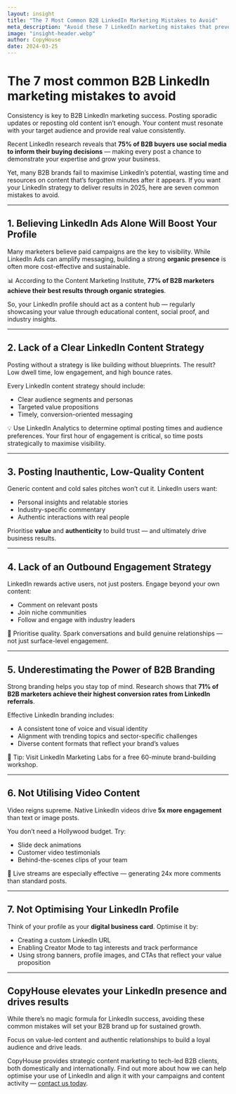 ```yaml
---
layout: insight
title: "The 7 Most Common B2B LinkedIn Marketing Mistakes to Avoid"
meta_description: "Avoid these 7 LinkedIn marketing mistakes that prevent B2B brands from growing. Learn how to optimise content, engagement, and profile visibility effectively."
image: "insight-header.webp"
author: CopyHouse
date: 2024-03-25
---
```


# The 7 most common B2B LinkedIn marketing mistakes to avoid

Consistency is key to B2B LinkedIn marketing success. Posting sporadic updates or reposting old content isn’t enough. Your content must resonate with your target audience and provide real value consistently.

Recent LinkedIn research reveals that **75% of B2B buyers use social media to inform their buying decisions** — making every post a chance to demonstrate your expertise and grow your business.

Yet, many B2B brands fail to maximise LinkedIn’s potential, wasting time and resources on content that’s forgotten minutes after it appears. If you want your LinkedIn strategy to deliver results in 2025, here are seven common mistakes to avoid.

---

## 1. Believing LinkedIn Ads Alone Will Boost Your Profile

Many marketers believe paid campaigns are the key to visibility. While LinkedIn Ads can amplify messaging, building a strong **organic presence** is often more cost-effective and sustainable.

📊 According to the Content Marketing Institute, **77% of B2B marketers achieve their best results through organic strategies**.

So, your LinkedIn profile should act as a content hub — regularly showcasing your value through educational content, social proof, and industry insights.

---

## 2. Lack of a Clear LinkedIn Content Strategy

Posting without a strategy is like building without blueprints. The result? Low dwell time, low engagement, and high bounce rates.

Every LinkedIn content strategy should include:

- Clear audience segments and personas  
- Targeted value propositions  
- Timely, conversion-oriented messaging  

💡 Use LinkedIn Analytics to determine optimal posting times and audience preferences. Your first hour of engagement is critical, so time posts strategically to maximise visibility.

---

## 3. Posting Inauthentic, Low-Quality Content

Generic content and cold sales pitches won’t cut it. LinkedIn users want:

- Personal insights and relatable stories  
- Industry-specific commentary  
- Authentic interactions with real people  

Prioritise **value** and **authenticity** to build trust — and ultimately drive business results.

---

## 4. Lack of an Outbound Engagement Strategy

LinkedIn rewards active users, not just posters. Engage beyond your own content:

- Comment on relevant posts  
- Join niche communities  
- Follow and engage with industry leaders  

💬 Prioritise quality. Spark conversations and build genuine relationships — not just surface-level engagement.

---

## 5. Underestimating the Power of B2B Branding

Strong branding helps you stay top of mind. Research shows that **71% of B2B marketers achieve their highest conversion rates from LinkedIn referrals**.

Effective LinkedIn branding includes:

- A consistent tone of voice and visual identity  
- Alignment with trending topics and sector-specific challenges  
- Diverse content formats that reflect your brand’s values  

🧠 Tip: Visit LinkedIn Marketing Labs for a free 60-minute brand-building workshop.

---

## 6. Not Utilising Video Content

Video reigns supreme. Native LinkedIn videos drive **5x more engagement** than text or image posts.

You don’t need a Hollywood budget. Try:

- Slide deck animations  
- Customer video testimonials  
- Behind-the-scenes clips of your team  

🎥 Live streams are especially effective — generating 24x more comments than standard posts.

---

## 7. Not Optimising Your LinkedIn Profile

Think of your profile as your **digital business card**. Optimise it by:

- Creating a custom LinkedIn URL  
- Enabling Creator Mode to tag interests and track performance  
- Using strong banners, profile images, and CTAs that reflect your value proposition  

---

## CopyHouse elevates your LinkedIn presence and drives results

While there’s no magic formula for LinkedIn success, avoiding these common mistakes will set your B2B brand up for sustained growth.

Focus on value-led content and authentic relationships to build a loyal audience and drive leads.

CopyHouse provides strategic content marketing to tech-led B2B clients, both domestically and internationally. Find out more about how we can help optimise your use of LinkedIn and align it with your campaigns and content activity — [contact us today](https://www.copyhouse.io/contact).
